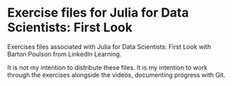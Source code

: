 # Exercise files for Julia for Data Scientists: First Look

Exercises files associated with Julia for Data Scientists: First Look with Barton Poulson from LinkedIn Learning.

It is not my intention to distribute these files. It is my intention to work through the exercises alongside the videos, documenting progress with Git.
